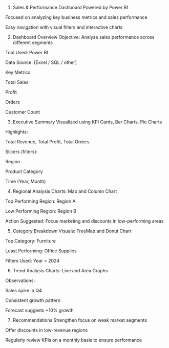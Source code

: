 1. Sales & Performance Dashboard
Powered by Power BI

Focused on analyzing key business metrics and sales performance

Easy navigation with visual filters and interactive charts

2. Dashboard Overview
Objective: Analyze sales performance across different segments

Tool Used: Power BI

Data Source: [Excel / SQL / other]

Key Metrics:

Total Sales

Profit

Orders

Customer Count

3. Executive Summary
Visualized using KPI Cards, Bar Charts, Pie Charts

Highlights:

Total Revenue, Total Profit, Total Orders

Slicers (filters):

Region

Product Category

Time (Year, Month)

4. Regional Analysis
Charts: Map and Column Chart

Top Performing Region: Region A

Low Performing Region: Region B

Action Suggested: Focus marketing and discounts in low-performing areas

5. Category Breakdown
Visuals: TreeMap and Donut Chart

Top Category: Furniture

Least Performing: Office Supplies

Filters Used: Year = 2024

6. Trend Analysis
Charts: Line and Area Graphs

Observations:

Sales spike in Q4

Consistent growth pattern

Forecast suggests +10% growth

7. Recommendations
Strengthen focus on weak market segments

Offer discounts in low-revenue regions

Regularly review KPIs on a monthly basis to ensure performance

